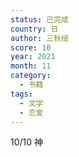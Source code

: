 ```yaml
---
status: 已完成
country: 日
author: 三秋缒
score: 10
year: 2021
month: 11
category:
  - 书籍
tags:
  - 文学
  - 恋爱
---
```

10/10 神
